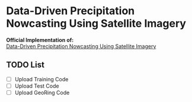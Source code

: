 # Data-Driven Precipitation Nowcasting Using Satellite Imagery

**Official Implementation of:**  
[Data-Driven Precipitation Nowcasting Using Satellite Imagery](https://arxiv.org/abs/2412.11480)

## TODO List
- [ ] Upload Training Code
- [ ] Upload Test Code
- [ ] Upload GeoRing Code
